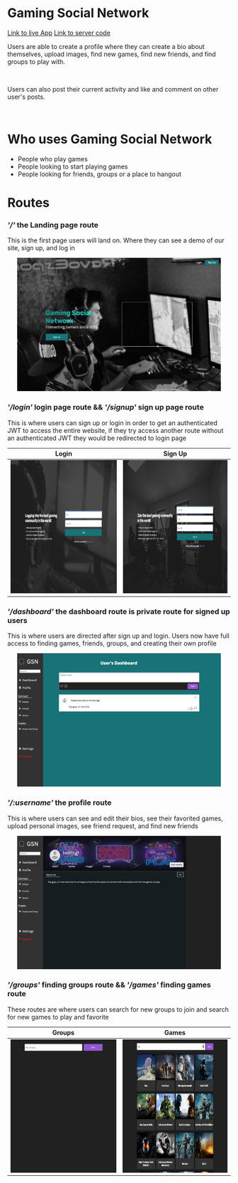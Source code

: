 <h1>Gaming Social Network</h1>

<a href="https://production.d69b1cn1p32dn.amplifyapp.com">Link to live App</a>
<a href="https://github.com/domcodesjs/gaming-social-network-server">Link to server code</a>

<p>Users are able to create a profile where they can create a bio about themselves, upload images, find new games, find new friends, and find groups to play with.</p>
<br/>
<p>Users can also post their current activity and like and comment on other user's posts.</p>
<br/>

<h1>Who uses Gaming Social Network</h1>
<ul>
<li>People who play games</li>
<li>People looking to start playing games</li>
<li>People looking for friends, groups or a place to hangout</li>
</ul>

<h1>Routes</h1>

<h3><i>'/'</i> the Landing page route</h3>
<span>This is the first page users will land on. Where they can see a demo of our site, sign up, and log in</span>
<br/>
<p align="center"><img width="460" height="300" src="src/ReadMeAssets/GSN-Home.png"/></p>

<h3><i>'/login'</i> login page route && <i>'/signup'</i> sign up page route</h3>
<span>This is where users can sign up or login in order to get an authenticated JWT to access the entire website, if they try access another route without an authenticated JWT they would be redirected to login page</span>

| Login                                                                | Sign Up                                                               |
| -------------------------------------------------------------------- | --------------------------------------------------------------------- |
| <img width="460" height="300" src="src/ReadMeAssets/GSN-Login.png"/> | <img width="460" height="300" src="src/ReadMeAssets/GSN-SignUp.png"/> |

<h3><i>'/dashboard'</i> the dashboard route is private route for signed up users</h3>
<span>This is where users are directed after sign up and login. Users now have full access to finding games, friends, groups, and creating their own profile</span>
<p align="center"><img width="460" height="300" src="src/ReadMeAssets/GSN-Dashboard.png"/></p>

<h3><i>'/:username'</i> the profile route</h3>
<span>This is where users can see and edit their bios, see their favorited games, upload personal images, see friend request, and find new friends</span>
<p align="center"><img width="460" height="300" src="src/ReadMeAssets/GSN-Profile.png"/></p>

<h3><i>'/groups'</i> finding groups route && <i>'/games'</i> finding games route</h3>
<span>These routes are where users can search for new groups to join and search for new games to play and favorite</span>

| Groups                                                                   | Games                                                                    |
| ------------------------------------------------------------------------ | ------------------------------------------------------------------------ |
| <img width="460" height="300" src="src/ReadMeAssets/GSN-FindGroup.png"/> | <img width="460" height="300" src="src/ReadMeAssets/GSN-FindGames.png"/> |
